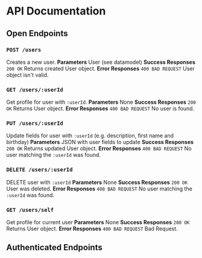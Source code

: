 # API Documentation

## Open Endpoints

### `POST /users`
Creates a new user.
**Parameters** User (see datamodel)
**Success Responses** `200 OK` Returns created User object.
**Error Responses** `400 BAD REQUEST` User object isn't valid.

### `GET /users/:userId`
Get profile for user with `:userId`.
**Parameters** None
**Success Responses** `200 OK` Returns User object.
**Error Responses** `400 BAD REQUEST` No user is found.

### `PUT /users/:userId`
Update fields for user with `:userId` (e.g. description, first name and birthday)
**Parameters** JSON with user fields to update
**Success Responses** `200 OK` Returns updated User object.
**Error Responses** `400 BAD REQUEST` No user matching the  `:userId` was found.

### `DELETE /users/:userId`
DELETE user with `:userId`
**Parameters** None
**Success Responses** `200 OK` User was deleted.
**Error Responses** `400 BAD REQUEST` No user matching the  `:userId` was found.

### `GET /users/self`
Get profile for current user 
**Parameters** None
**Success Responses** `200 OK` Returns User object.
**Error Responses** `400 BAD REQUEST` Bad Request.


## Authenticated Endpoints
